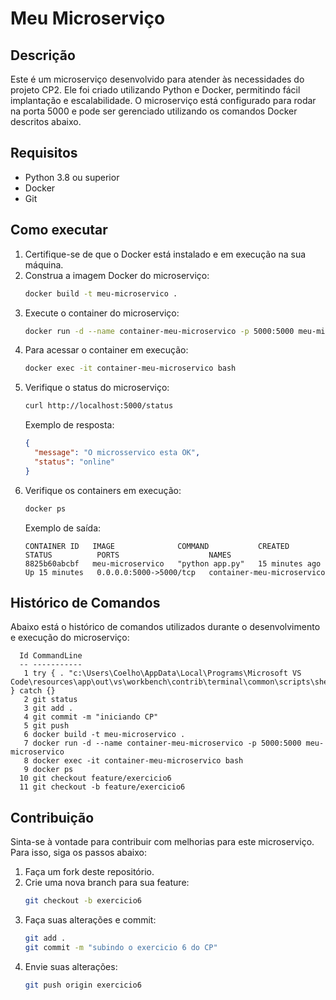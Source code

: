 # Meu Microserviço

## Descrição
Este é um microserviço desenvolvido para atender às necessidades do projeto CP2. Ele foi criado utilizando Python e Docker, permitindo fácil implantação e escalabilidade. O microserviço está configurado para rodar na porta 5000 e pode ser gerenciado utilizando os comandos Docker descritos abaixo.

## Requisitos
- Python 3.8 ou superior
- Docker
- Git

## Como executar
1. Certifique-se de que o Docker está instalado e em execução na sua máquina.
2. Construa a imagem Docker do microserviço:
   ```bash
   docker build -t meu-microservico .
   ```
3. Execute o container do microserviço:
   ```bash
   docker run -d --name container-meu-microservico -p 5000:5000 meu-microservico
   ```
4. Para acessar o container em execução:
   ```bash
   docker exec -it container-meu-microservico bash
   ```
5. Verifique o status do microserviço:
   ```bash
   curl http://localhost:5000/status
   ```
   Exemplo de resposta:
   ```json
   {
     "message": "O microsservico esta OK", 
     "status": "online"
   }
   ```
6. Verifique os containers em execução:
   ```bash
   docker ps
   ```
   Exemplo de saída:
   ```plaintext
   CONTAINER ID   IMAGE              COMMAND           CREATED          STATUS          PORTS                    NAMES
   8825b60abcbf   meu-microservico   "python app.py"   15 minutes ago   Up 15 minutes   0.0.0.0:5000->5000/tcp   container-meu-microservico
   ```

## Histórico de Comandos
Abaixo está o histórico de comandos utilizados durante o desenvolvimento e execução do microserviço:

```plaintext
  Id CommandLine
  -- -----------
   1 try { . "c:\Users\Coelho\AppData\Local\Programs\Microsoft VS Code\resources\app\out\vs\workbench\contrib\terminal\common\scripts\shellIntegration.ps1" } catch {}
   2 git status
   3 git add .
   4 git commit -m "iniciando CP"
   5 git push
   6 docker build -t meu-microservico .
   7 docker run -d --name container-meu-microservico -p 5000:5000 meu-microservico
   8 docker exec -it container-meu-microservico bash
   9 docker ps
  10 git checkout feature/exercicio6
  11 git checkout -b feature/exercicio6
```

## Contribuição
Sinta-se à vontade para contribuir com melhorias para este microserviço. Para isso, siga os passos abaixo:
1. Faça um fork deste repositório.
2. Crie uma nova branch para sua feature:
   ```bash
   git checkout -b exercicio6
   ```
3. Faça suas alterações e commit:
   ```bash
   git add .
   git commit -m "subindo o exercicio 6 do CP"
   ```
4. Envie suas alterações:
   ```bash
   git push origin exercicio6
   ```